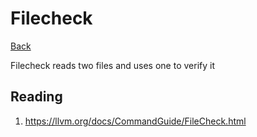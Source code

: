 # Filecheck

[Back](../../index.md#mlir)

Filecheck reads two files and uses one to verify it

## Reading

1. https://llvm.org/docs/CommandGuide/FileCheck.html
